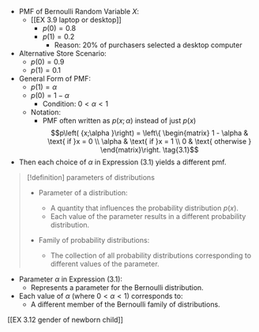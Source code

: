 - PMF of Bernoulli Random Variable $X$:
  - [[EX 3.9 laptop or desktop]]
    - $p(0) = 0.8$
    - $p(1) = 0.2$
		- Reason: $20\%$ of purchasers selected a desktop computer
- Alternative Store Scenario:
    - $p(0) = 0.9$
    - $p(1) = 0.1$
- General Form of PMF:
	- $p(1) = \alpha$
	- $p(0) = 1 - \alpha$
		- Condition: $0 < \alpha < 1$
  - Notation:
    - PMF often written as $p(x; \alpha)$ instead of just $p(x)$
$$p\left( {x;\alpha }\right) = \left\{ \begin{matrix} 1 - \alpha & \text{ if }x = 0 \\ \alpha & \text{ if }x = 1 \\ 0 & \text{ otherwise } \end{matrix}\right. \tag{3.1}$$
- Then each choice of $\alpha$ in Expression (3.1) yields a different pmf.

> [!definition] parameters of distributions
> - Parameter of a distribution:
> 	- A quantity that influences the probability distribution $p(x)$.
> 	- Each value of the parameter results in a different probability distribution.
> 
> - Family of probability distributions:
> 	- The collection of all probability distributions corresponding to different values of the parameter.

- Parameter $\alpha$ in Expression (3.1):
	- Represents a parameter for the Bernoulli distribution.
- Each value of $\alpha$ (where $0 < \alpha < 1$) corresponds to:
    - A different member of the Bernoulli family of distributions.

[[EX 3.12 gender of newborn child]]